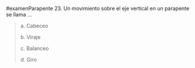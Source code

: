 #examenParapente 
23. Un movimiento sobre el eje vertical en un
parapente se llama ...
> 
> a. Cabeceo
> 
> b. Viraje
> 
> c. Balanceo
> 
> d. Giro